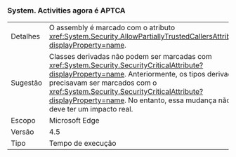 ### <a name="systemactivities-is-now-aptca"></a>System. Activities agora é APTCA

|   |   |
|---|---|
|Detalhes|O assembly é marcado com o atributo <xref:System.Security.AllowPartiallyTrustedCallersAttribute?displayProperty=name>.|
|Sugestão|Classes derivadas não podem ser marcadas com <xref:System.Security.SecurityCriticalAttribute?displayProperty=name>. Anteriormente, os tipos derivados precisavam ser marcados com o <xref:System.Security.SecurityCriticalAttribute?displayProperty=name>. No entanto, essa mudança não deve ter um impacto real.|
|Escopo|Microsoft Edge|
|Versão|4.5|
|Tipo|Tempo de execução|

